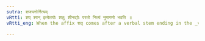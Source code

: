 ```yaml
---
sutra: शप्श्यनोर्नित्यम्
vRtti: शप् श्यन् इत्येतयोः शतुः शीनद्योः परतो नित्यं नुमागमो भवति ॥
vRtti_eng: When the affix शतृ comes after a verbal stem ending in the _vikaranas_ शप् and श्यन्, it invariably takes the augment नुम् before the neutral case-ending शी (ई), and the feminine ending ई (_Nadi_).

---
```

